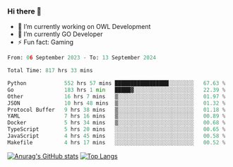 ### Hi there 👋 

- 🔭 I’m currently working on OWL Development
- 🌱 I’m currently GO Developer
-  ⚡ Fun fact: Gaming
  
  <!--
- 👯 I’m looking to collaborate on ...
- 🤔 I’m looking for help with ...
- 💬 Ask me about ...
- 📫 How to reach me: ...
- 😄 Pronouns: ...
-->

<!--START_SECTION:waka-->

```python
From: 06 September 2023 - To: 13 September 2024

Total Time: 817 hrs 33 mins

Python            552 hrs 57 mins █████████████████░░░░░░░░   67.63 %
Go                183 hrs 1 min   █████▓░░░░░░░░░░░░░░░░░░░   22.39 %
Other             16 hrs 7 mins   ▒░░░░░░░░░░░░░░░░░░░░░░░░   01.97 %
JSON              10 hrs 48 mins  ▒░░░░░░░░░░░░░░░░░░░░░░░░   01.32 %
Protocol Buffer   9 hrs 38 mins   ▒░░░░░░░░░░░░░░░░░░░░░░░░   01.18 %
YAML              7 hrs 16 mins   ▒░░░░░░░░░░░░░░░░░░░░░░░░   00.89 %
Docker            5 hrs 34 mins   ▒░░░░░░░░░░░░░░░░░░░░░░░░   00.68 %
TypeScript        5 hrs 20 mins   ░░░░░░░░░░░░░░░░░░░░░░░░░   00.65 %
JavaScript        4 hrs 45 mins   ░░░░░░░░░░░░░░░░░░░░░░░░░   00.58 %
Makefile          4 hrs 17 mins   ░░░░░░░░░░░░░░░░░░░░░░░░░   00.52 %
```

<!--END_SECTION:waka-->

[![Anurag's GitHub stats](https://github-readme-stats.vercel.app/api?username=aebalz&show_icons=true&theme=codeSTACKr)](https://github.com/anuraghazra/github-readme-stats)
[![Top Langs](https://github-readme-stats.vercel.app/api/top-langs/?username=aebalz&layout=compact&card_width=350&theme=codeSTACKr)](https://github.com/anuraghazra/github-readme-stats)
<!-- [![Readme Card](https://github-readme-stats.vercel.app/api/pin/?username=aebalz&repo=go-gin-gone&show_owner=true)](https://github.com/anuraghazra/github-readme-stats)-->
